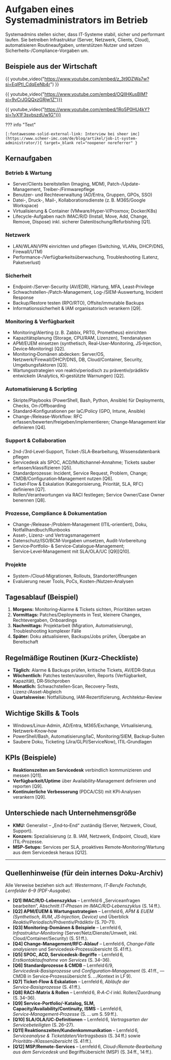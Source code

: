 # Aufgaben eines Systemadministrators im Betrieb

Systemadmins stellen sicher, dass IT-Systeme stabil, sicher und performant laufen. Sie betreiben Infrastruktur (Server, Netzwerk, Clients, Cloud), automatisieren Routineaufgaben, unterstützen Nutzer und setzen Sicherheits-/Compliance-Vorgaben um.

## Beispiele aus der Wirtschaft

{{ youtube_video("https://www.youtube.com/embed/z_3t9DZWa7w?si=EqlPtI_CdqEeNb4r") }}

{{ youtube_video("https://www.youtube.com/embed/OQIIHKusBIM?si=9vCrJGQQxzGRjw1Z")}}

{{ youtube_video("https://www.youtube.com/embed/1Ro5P0HU4kY?si=1yX1F3svbszdUw1G")}}

??? info "Text"

    [:fontawesome-solid-external-link: Interview bei sheer imc](https://www.scheer-imc.com/de/blog/artikel/job-it-system-administrator/){ target=_blank rel="noopener noreferrer" }

## Kernaufgaben

### Betrieb & Wartung
- Server/Clients bereitstellen (Imaging, MDM), Patch-/Update-Management, Treiber-/Firmwarepflege
- Benutzer- und Rechteverwaltung (AD/Entra, Gruppen, GPOs, SSO)
- Datei-, Druck-, Mail-, Kollaborationsdienste (z. B. M365/Google Workspace)
- Virtualisierung & Container (VMware/Hyper‑V/Proxmox; Docker/K8s)
- Lifecycle-Aufgaben nach IMAC/R/D (Install, Move, Add, Change, Remove, Dispose) inkl. sicherer Datenlöschung/Refurbishing [Q1].

### Netzwerk
- LAN/WLAN/VPN einrichten und pflegen (Switching, VLANs, DHCP/DNS, Firewall/UTM)
- Performance-/Verfügbarkeitsüberwachung, Troubleshooting (Latenz, Paketverlust)

### Sicherheit
- Endpoint-/Server-Security (AV/EDR), Härtung, MFA, Least‑Privilege
- Schwachstellen-/Patch-Management, Log-/SIEM-Auswertung, Incident Response
- Backup/Restore testen (RPO/RTO), Offsite/immutable Backups
- Informationssicherheit & IAM organisatorisch verankern [Q9].

### Monitoring & Verfügbarkeit
- Monitoring/Alerting (z. B. Zabbix, PRTG, Prometheus) einrichten
- Kapazitätsplanung (Storage, CPU/RAM, Lizenzen), Trendanalysen
- APM/EUEM einsetzen (synthetisch, Real‑User‑Monitoring, JS‑Injection, Device‑Monitoring) [Q2].
- Monitoring‑Domänen abdecken: Server/OS, Netzwerk/Firewall/DHCP/DNS, DB, Cloud/Container, Security, Umgebungsfaktoren [Q3].
- Wartungsstrategien von reaktiv/periodisch zu präventiv/prädiktiv entwickeln (Analytics, KI‑gestützte Warnungen) [Q2].

### Automatisierung & Scripting
- Skripte/Playbooks (PowerShell, Bash, Python, Ansible) für Deployments, Checks, On‑/Offboarding
- Standard‑Konfigurationen per IaC/Policy (GPO, Intune, Ansible)
- Change-/Release‑Workflow: RFC erfassen/bewerten/freigeben/implementieren; Change‑Management klar definieren [Q4].

### Support & Collaboration
- 2nd-/3rd‑Level‑Support, Ticket-/SLA‑Bearbeitung, Wissensdatenbank pflegen
- Servicedesk als SPOC, ACD/Multichannel‑Annahme; Tickets sauber erfassen/klassifizieren [Q5].
- Standardprozesse: Incident, Service Request, Problem, Change; CMDB/Configuration‑Management nutzen [Q6].
- Ticket‑Flow & Eskalation (Kategorisierung, Priorität, SLA, RFC) definieren [Q7].
- Rollen/Verantwortungen via RACI festlegen; Service Owner/Case Owner benennen [Q8].

### Prozesse, Compliance & Dokumentation
- Change-/Release-/Problem‑Management (ITIL‑orientiert), Doku, Notfallhandbuch/Runbooks
- Asset‑, Lizenz‑ und Vertragsmanagement
- Datenschutz/ISO/BCM‑Vorgaben umsetzen, Audit‑Vorbereitung
- Service‑Portfolio‑ & Service‑Catalogue‑Management; Service‑Level‑Management mit SLA/OLA/UC [Q9][Q10].

### Projekte
- System-/Cloud‑Migrationen, Rollouts, Standorteröffnungen
- Evaluierung neuer Tools, PoCs, Kosten‑/Nutzen‑Analysen

## Tagesablauf (Beispiel)
1. **Morgens:** Monitoring‑Alarme & Tickets sichten, Prioritäten setzen
2. **Vormittags:** Patches/Deployments in Test, kleinere Changes, Rechtevergaben, Onboardings
3. **Nachmittags:** Projektarbeit (Migration, Automatisierung), Troubleshooting komplexer Fälle
4. **Später:** Doku aktualisieren, Backups/Jobs prüfen, Übergabe an Bereitschaft

## Regelmäßige Routinen (Kurz‑Checkliste)
- **Täglich:** Alarme & Backups prüfen, kritische Tickets, AV/EDR‑Status
- **Wöchentlich:** Patches testen/ausrollen, Reports (Verfügbarkeit, Kapazität), DR‑Stichproben
- **Monatlich:** Schwachstellen‑Scan, Recovery‑Tests, Lizenz‑/Asset‑Abgleich
- **Quartalsweise:** Notfallübung, IAM‑Rezertifizierung, Architektur‑Review

## Wichtige Skills & Tools
- Windows/Linux‑Admin, AD/Entra, M365/Exchange, Virtualisierung, Netzwerk‑Know‑how
- PowerShell/Bash, Automatisierung/IaC, Monitoring/SIEM, Backup‑Suiten
- Saubere Doku, Ticketing (Jira/GLPI/ServiceNow), ITIL‑Grundlagen

## KPIs (Beispiele)
- **Reaktionszeiten am Servicedesk** verbindlich kommunizieren und messen [Q11].
- **Verfügbarkeit/Uptime** über Availability‑Management definieren und reporten [Q9].
- **Kontinuierliche Verbesserung** (PDCA/CSI) mit KPI‑Analysen verankern [Q9].

## Unterschiede nach Unternehmensgröße
- **KMU:** Generalist – „End‑to‑End“ zuständig (Server, Netzwerk, Cloud, Support).
- **Konzern:** Spezialisierung (z. B. IAM, Netzwerk, Endpoint, Cloud), klare ITIL‑Prozesse.
- **MSP‑Setups:** Services per SLA, proaktives Remote‑Monitoring/Wartung aus dem Servicedesk heraus [Q12].

---

## Quellenhinweise (für dein internes Doku‑Archiv)
Alle Verweise beziehen sich auf: *Westermann, IT‑Berufe Fachstufe, Lernfelder 6–9 (PDF-Ausgabe).*

- **[Q1] IMAC/R/D‑Lebenszyklus** – Lernfeld 6 „Serviceanfragen bearbeiten“, Abschnitt *IT‑Phasen im IMAC/R/D‑Lebenszyklus* (S. 14 ff.).
- **[Q2] APM/EUEM & Wartungsstrategien** – Lernfeld 6, *APM & EUEM (Synthetisch, RUM, JS‑Injection, Device)* und Überblick *Reaktiv/Periodisch/Präventiv/Prädiktiv* (S. 70–71).
- **[Q3] Monitoring‑Domänen & Beispiele** – Lernfeld 6, *Infrastruktur‑Monitoring* (Server/Netz/Dienste/Umwelt, inkl. Cloud/Container/Security) (S. 51 ff.).
- **[Q4] Change‑Management/RFC‑Ablauf** – Lernfeld 6, *Change‑Fälle analysieren* und Servicedesk‑Prozessübersicht (S. 41 ff.).
- **[Q5] SPOC, ACD, Servicedesk‑Begriffe** – Lernfeld 6, *Erstkontaktaufnahme von Services* (S. 34–36). 
- **[Q6] Standardprozesse & CMDB** – Lernfeld 6/9, *Servicedesk‑Basisprozesse* und *Configuration‑Management* (S. 41 ff.,  — CMDB in Service‑Prozessübersicht S. …/Kontext in LF 9).
- **[Q7] Ticket‑Flow & Eskalation** – Lernfeld 6, *Abläufe der Service‑Basisprozesse* (S. 41 ff.).
- **[Q8] RACI‑Matrix & Rollen** – Lernfeld 6, *R‑A‑C‑I* inkl. Rollen/Zuordnung (S. 34–36).
- **[Q9] Service‑Portfolio/-Katalog, SLM, Capacity/Availability/Continuity, ISMS** – Lernfeld 6, *Service‑Management‑Prozesse* (S. … um S. 59 ff.).
- **[Q10] SLA/OLA/UC‑Definitionen** – Lernfeld 6, *Vertragsarten der Servicebeteiligten* (S. 26–27).
- **[Q11] Reaktionszeiten/Kundenkommunikation** – Lernfeld 6, *Serviceanalyse & Ticketdaten/Vertragsbasis* (S. 34 ff.) sowie *Prioritäts-/Klassenübersicht* (S. 41 ff.).
- **[Q12] MSP/Remote‑Services** – Lernfeld 6, *Cloud‑/Remote‑Bearbeitung aus dem Servicedesk* und Begriffsübersicht (MSP) (S. 34 ff., 14 ff.).
